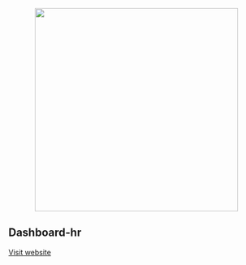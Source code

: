 <p align="center"><img src="https://res.cloudinary.com/dtfbvvkyp/image/upload/v1566331377/laravel-logolockup-cmyk-red.svg" width="400"></p>


## Dashboard-hr
<a href="http://phpstack-231399-859788.cloudwaysapps.com">Visit website</a>